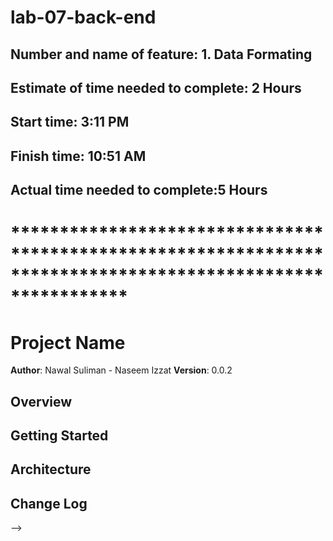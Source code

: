 # lab-07-back-end


## Number and name of feature: 1. Data Formating 

## Estimate of time needed to complete: 2 Hours 

## Start time: 3:11 PM 

## Finish time: 10:51 AM

## Actual time needed to complete:5 Hours 

# ************************************************************************************************************ #

# Project Name

**Author**: Nawal Suliman - Naseem Izzat 
**Version**: 0.0.2

## Overview
<!-- Provide a high level overview of what this application is and why you are building it, beyond the fact that it's an assignment for this class. (i.e. What's your problem domain?) -->

## Getting Started
<!-- What are the steps that a user must take in order to build this app on their own machine and get it running? -->

## Architecture
<!-- Provide a detailed description of the application design. What technologies (languages, libraries, etc) you're using, and any other relevant design information. -->

## Change Log
<!-- Use this area to document the iterative changes made to your application as each feature is successfully implemented. Use time stamps. Here's an examples:

01-01-2001 4:59pm - Application now has a fully-functional express server, with a GET route for the location resource.

## Credits and Collaborations
<!-- Give credit (and a link) to other people or resources that helped you build this application. -->
-->
